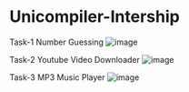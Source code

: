 # Unicompiler-Intership
Task-1 Number Guessing
![image](https://user-images.githubusercontent.com/107682763/186499467-fbdb9798-1038-4988-b5b8-ee8cec998b95.png)

Task-2 Youtube Video Downloader
![image](https://user-images.githubusercontent.com/107682763/186500148-a4d0838f-eff1-46d1-bab4-0b821a6e484f.png)

 Task-3 MP3 Music Player
 ![image](https://user-images.githubusercontent.com/107682763/186500662-2d0401c4-a10e-477e-820f-5434805ea087.png)
